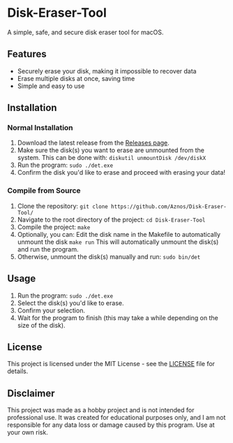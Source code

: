 # Disk-Eraser-Tool

A simple, safe, and secure disk eraser tool for macOS.

## Features
- Securely erase your disk, making it impossible to recover data
- Erase multiple disks at once, saving time
- Simple and easy to use

## Installation

### Normal Installation
1. Download the latest release from the [Releases page](https://github.com/Aznos/Disk-Eraser-Tool/releases).
2. Make sure the disk(s) you want to erase are unmounted from the system. This can be done with:
   ```diskutil unmountDisk /dev/diskX```
3. Run the program:
   ```sudo ./det.exe```
4. Confirm the disk you'd like to erase and proceed with erasing your data!

### Compile from Source
1. Clone the repository:
   ```git clone https://github.com/Aznos/Disk-Eraser-Tool/```
2. Navigate to the root directory of the project:
   ```cd Disk-Eraser-Tool```
3. Compile the project:
   ```make```
4. Optionally, you can:
   Edit the disk name in the Makefile to automatically unmount the disk
   ```make run```
   This will automatically unmount the disk(s) and run the program.
5. Otherwise, unmount the disk(s) manually and run:
   ```sudo bin/det```

## Usage
1. Run the program:
   ```sudo ./det.exe```
2. Select the disk(s) you'd like to erase.
3. Confirm your selection.
4. Wait for the program to finish (this may take a while depending on the size of the disk).

## License
This project is licensed under the MIT License - see the [LICENSE](https://github.com/Aznos/Disk-Eraser-Tool/blob/main/LICENSE) file for details.

## Disclaimer
This project was made as a hobby project and is not intended for professional use. It was created for educational purposes only, and I am not responsible for any data loss or damage caused by this program. Use at your own risk.